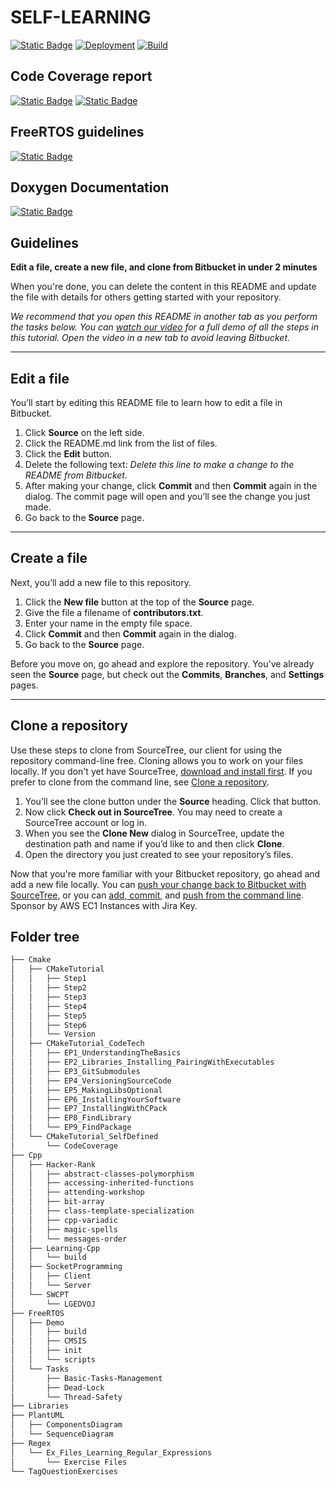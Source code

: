 # SELF-LEARNING

[![Static Badge](https://img.shields.io/badge/License-MIT-purpel?logo=unlicense&logoColor=blue)](https://raw.githubusercontent.com/SangTruongTan/self-learning/master/LICENSE)
[![Deployment](https://github.com/SangTruongTan/self-learning/actions/workflows/jekyll-gh-pages.yml/badge.svg)](https://github.com/SangTruongTan/self-learning/actions/workflows/jekyll-gh-pages.yml)
[![Build](https://github.com/SangTruongTan/self-learning/actions/workflows/github-actions-cmake.yml/badge.svg)](https://github.com/SangTruongTan/self-learning/actions/workflows/github-actions-cmake.yml)

## Code Coverage report
[![Static Badge](https://img.shields.io/badge/LCOV-Code_Coverage_Report-blue?logo=c%2B%2B&logoColor=blue)](https://sangtruongtan.github.io/self-learning/Cmake/CMakeTutorial_SelfDefined/CodeCoverage/coverages/CodeCoverage_coverage_lcov)
[![Static Badge](https://img.shields.io/badge/GCOVR-Code_Coverage_Report-green?logo=c%2B%2B&logoColor=blue)](https://sangtruongtan.github.io/self-learning/Cmake/CMakeTutorial_SelfDefined/CodeCoverage/coverages/CodeCoverage_coverage_gcovr)

## FreeRTOS guidelines
[![Static Badge](https://img.shields.io/badge/FreeRTOS-Usage-blue)](https://sangtruongtan.github.io/self-learning/FreeRTOS)

## Doxygen Documentation
[![Static Badge](https://img.shields.io/badge/Doxygen-PeriodicTimer-red?logo=Oxygen)](https://sangtruongtan.github.io/self-learning/FreeRTOS/Timers/PeriodicTimer/html)

## Guidelines

**Edit a file, create a new file, and clone from Bitbucket in under 2 minutes**

When you're done, you can delete the content in this README and update the file with details for others getting started with your repository.

*We recommend that you open this README in another tab as you perform the tasks below. You can [watch our video](https://youtu.be/0ocf7u76WSo) for a full demo of all the steps in this tutorial. Open the video in a new tab to avoid leaving Bitbucket.*

---

## Edit a file

You’ll start by editing this README file to learn how to edit a file in Bitbucket.

1. Click **Source** on the left side.
2. Click the README.md link from the list of files.
3. Click the **Edit** button.
4. Delete the following text: *Delete this line to make a change to the README from Bitbucket.*
5. After making your change, click **Commit** and then **Commit** again in the dialog. The commit page will open and you’ll see the change you just made.
6. Go back to the **Source** page.

---

## Create a file

Next, you’ll add a new file to this repository.

1. Click the **New file** button at the top of the **Source** page.
2. Give the file a filename of **contributors.txt**.
3. Enter your name in the empty file space.
4. Click **Commit** and then **Commit** again in the dialog.
5. Go back to the **Source** page.

Before you move on, go ahead and explore the repository. You've already seen the **Source** page, but check out the **Commits**, **Branches**, and **Settings** pages.

---

## Clone a repository

Use these steps to clone from SourceTree, our client for using the repository command-line free. Cloning allows you to work on your files locally. If you don't yet have SourceTree, [download and install first](https://www.sourcetreeapp.com/). If you prefer to clone from the command line, see [Clone a repository](https://confluence.atlassian.com/x/4whODQ).

1. You’ll see the clone button under the **Source** heading. Click that button.
2. Now click **Check out in SourceTree**. You may need to create a SourceTree account or log in.
3. When you see the **Clone New** dialog in SourceTree, update the destination path and name if you’d like to and then click **Clone**.
4. Open the directory you just created to see your repository’s files.

Now that you're more familiar with your Bitbucket repository, go ahead and add a new file locally. You can [push your change back to Bitbucket with SourceTree](https://confluence.atlassian.com/x/iqyBMg), or you can [add, commit,](https://confluence.atlassian.com/x/8QhODQ) and [push from the command line](https://confluence.atlassian.com/x/NQ0zDQ).
Sponsor by AWS EC1 Instances with Jira Key.

## Folder tree

```bash
├── Cmake
│   ├── CMakeTutorial
│   │   ├── Step1
│   │   ├── Step2
│   │   ├── Step3
│   │   ├── Step4
│   │   ├── Step5
│   │   ├── Step6
│   │   └── Version
│   ├── CMakeTutorial_CodeTech
│   │   ├── EP1_UnderstandingTheBasics
│   │   ├── EP2_Libraries_Installing_PairingWithExecutables
│   │   ├── EP3_GitSubmodules
│   │   ├── EP4_VersioningSourceCode
│   │   ├── EP5_MakingLibsOptional
│   │   ├── EP6_InstallingYourSoftware
│   │   ├── EP7_InstallingWithCPack
│   │   ├── EP8_FindLibrary
│   │   └── EP9_FindPackage
│   └── CMakeTutorial_SelfDefined
│       └── CodeCoverage
├── Cpp
│   ├── Hacker-Rank
│   │   ├── abstract-classes-polymorphism
│   │   ├── accessing-inherited-functions
│   │   ├── attending-workshop
│   │   ├── bit-array
│   │   ├── class-template-specialization
│   │   ├── cpp-variadic
│   │   ├── magic-spells
│   │   └── messages-order
│   ├── Learning-Cpp
│   │   └── build
│   ├── SocketProgramming
│   │   ├── Client
│   │   └── Server
│   └── SWCPT
│       └── LGEDVOJ
├── FreeRTOS
│   ├── Demo
│   │   ├── build
│   │   ├── CMSIS
│   │   ├── init
│   │   └── scripts
│   └── Tasks
│       ├── Basic-Tasks-Management
│       ├── Dead-Lock
│       └── Thread-Safety
├── Libraries
├── PlantUML
│   ├── ComponentsDiagram
│   └── SequenceDiagram
├── Regex
│   └── Ex_Files_Learning_Regular_Expressions
│       └── Exercise Files
└── TagQuestionExercises
```
